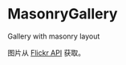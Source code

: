 MasonryGallery
==============

Gallery with masonry layout

图片从 [Flickr API](http://www.flickr.com/services/api/ "Flick API") 获取。 